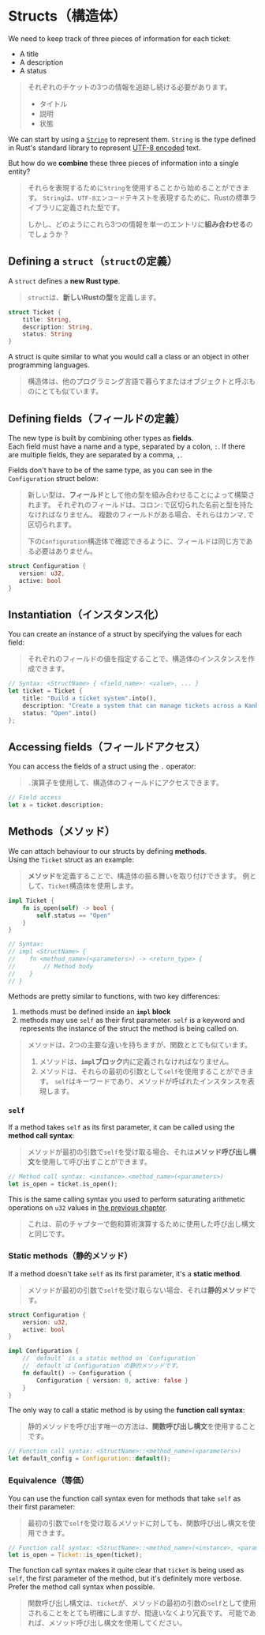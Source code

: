 # Structs（構造体）

We need to keep track of three pieces of information for each ticket:

- A title
- A description
- A status

> それぞれのチケットの3つの情報を追跡し続ける必要があります。
>
> - タイトル
> - 説明
> - 状態

We can start by using a [`String`](https://doc.rust-lang.org/std/string/struct.String.html)
to represent them. `String` is the type defined in Rust's standard library to represent
[UTF-8 encoded](https://en.wikipedia.org/wiki/UTF-8) text.

But how do we **combine** these three pieces of information into a single entity?

> それらを表現するために`String`を使用することから始めることができます。
> `String`は、`UTF-8エンコード`テキストを表現するために、Rustの標準ライブラリに定義された型です。
>
> しかし、どのようにこれら3つの情報を単一のエントリに**組み合わせる**のでしょうか？

## Defining a `struct`（`struct`の定義）

A `struct` defines a **new Rust type**.

> `struct`は、**新しいRustの型**を定義します。

```rust
struct Ticket {
    title: String,
    description: String,
    status: String
}
```

A struct is quite similar to what you would call a class or an object in other programming languages.

> 構造体は、他のプログラミング言語で暮らすまたはオブジェクトと呼ぶものにとても似ています。

## Defining fields（フィールドの定義）

The new type is built by combining other types as **fields**.\
Each field must have a name and a type, separated by a colon, `:`. If there are multiple fields, they are separated by a comma, `,`.

Fields don't have to be of the same type, as you can see in the `Configuration` struct below:

> 新しい型は、**フィールド**として他の型を組み合わせることによって構築されます。
> それぞれのフィールドは、コロン`:`で区切られた名前と型を持たなければなりません。
> 複数のフィールドがある場合、それらはカンマ`,`で区切られます。
>
> 下の`Configuration`構造体で確認できるように、フィールドは同じ方である必要はありません。

```rust
struct Configuration {
   version: u32,
   active: bool
}
```

## Instantiation（インスタンス化）

You can create an instance of a struct by specifying the values for each field:

> それぞれのフィールドの値を指定することで、構造体のインスタンスを作成できます。

```rust
// Syntax: <StructName> { <field_name>: <value>, ... }
let ticket = Ticket {
    title: "Build a ticket system".into(),
    description: "Create a system that can manage tickets across a Kanban board".into(),
    status: "Open".into()
};
```

## Accessing fields（フィールドアクセス）

You can access the fields of a struct using the `.` operator:

> `.`演算子を使用して、構造体のフィールドにアクセスできます。

```rust
// Field access
let x = ticket.description;
```

## Methods（メソッド）

We can attach behaviour to our structs by defining **methods**.\
Using the `Ticket` struct as an example:

> **メソッド**を定義することで、構造体の振る舞いを取り付けできます。
> 例として、`Ticket`構造体を使用します。

```rust
impl Ticket {
    fn is_open(self) -> bool {
        self.status == "Open"
    }
}

// Syntax:
// impl <StructName> {
//    fn <method_name>(<parameters>) -> <return_type> {
//        // Method body
//    }
// }
```

Methods are pretty similar to functions, with two key differences:

1. methods must be defined inside an **`impl` block**
2. methods may use `self` as their first parameter.
   `self` is a keyword and represents the instance of the struct the method is being called on.

> メソッドは、2つの主要な違いを持ちますが、関数ととても似ています。
>
> 1. メソッドは、**`impl`ブロック**内に定義されなければなりません。
> 2. メソッドは、それらの最初の引数として`self`を使用することができます。
>    `self`はキーワードであり、メソッドが呼ばれたインスタンスを表現します。

### `self`

If a method takes `self` as its first parameter, it can be called using the **method call syntax**:

> メソッドが最初の引数で`self`を受け取る場合、それは**メソッド呼び出し構文**を使用して呼び出すことができます。

```rust
// Method call syntax: <instance>.<method_name>(<parameters>)
let is_open = ticket.is_open();
```

This is the same calling syntax you used to perform saturating arithmetic operations on `u32` values
in [the previous chapter](../02_basic_calculator/09_saturating.md).

> これは、前のチャプターで飽和算術演算するために使用した呼び出し構文と同じです。

### Static methods（静的メソッド）

If a method doesn't take `self` as its first parameter, it's a **static method**.

> メソッドが最初の引数で`self`を受け取らない場合、それは**静的メソッド**です。

```rust
struct Configuration {
    version: u32,
    active: bool
}

impl Configuration {
    // `default` is a static method on `Configuration`
    // `default`は`Configuration`の静的メソッドです。
    fn default() -> Configuration {
        Configuration { version: 0, active: false }
    }
}
```

The only way to call a static method is by using the **function call syntax**:

> 静的メソッドを呼び出す唯一の方法は、**関数呼び出し構文**を使用することです。

```rust
// Function call syntax: <StructName>::<method_name>(<parameters>)
let default_config = Configuration::default();
```

### Equivalence（等価）

You can use the function call syntax even for methods that take `self` as their first parameter:

> 最初の引数で`self`を受け取るメソッドに対しても、関数呼び出し構文を使用できます。

```rust
// Function call syntax: <StructName>::<method_name>(<instance>, <parameters>)
let is_open = Ticket::is_open(ticket);
```

The function call syntax makes it quite clear that `ticket` is being used as `self`, the first parameter of the method,
but it's definitely more verbose. Prefer the method call syntax when possible.

> 関数呼び出し構文は、`ticket`が、メソッドの最初の引数の`self`として使用されることをとても明確にしますが、間違いなくより冗長です。
> 可能であれば、メソッド呼び出し構文を使用してください。
